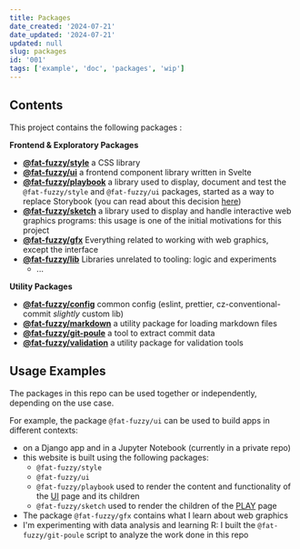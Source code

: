 ```yaml
---
title: Packages
date_created: '2024-07-21'
date_updated: '2024-07-21'
updated: null
slug: packages
id: '001'
tags: ['example', 'doc', 'packages', 'wip']
---
```


## Contents

This project contains the following packages :

**Frontend & Exploratory Packages**

- **[@fat-fuzzy/style](https://github.com/fat-fuzzy/rocks/tree/main/packages/style)** a CSS library
- **[@fat-fuzzy/ui](https://github.com/fat-fuzzy/rocks/tree/main/packages/ui)** a frontend component library written in Svelte
- **[@fat-fuzzy/playbook](https://github.com/fat-fuzzy/rocks/tree/main/packages/playbook)** a library used to display, document and test the `@fat-fuzzy/style` and `@fat-fuzzy/ui` packages, started as a way to replace Storybook (you can read about this decision [here](/doc/decisions/simplify-doc))
- **[@fat-fuzzy/sketch](https://github.com/fat-fuzzy/rocks/tree/main/packages/sketch)** a library used to display and handle interactive web graphics programs: this usage is one of the initial motivations for this project
- **[@fat-fuzzy/gfx](https://github.com/fat-fuzzy/rocks/tree/main/packages/gfx)** Everything related to working with web graphics, except the interface
- **[@fat-fuzzy/lib](https://github.com/fat-fuzzy/rocks/tree/main/packages/lib)** Libraries unrelated to tooling: logic and experiments
  - ...

**Utility Packages**

- **[@fat-fuzzy/config](https://github.com/fat-fuzzy/rocks/tree/main/packages/config)** common config (eslint, prettier, cz-conventional-commit _slightly_ custom lib)
- **[@fat-fuzzy/markdown](https://github.com/fat-fuzzy/rocks/tree/main/packages/markdown)** a utility package for loading markdown files
- **[@fat-fuzzy/git-poule](https://github.com/fat-fuzzy/rocks/tree/main/packages/git-poule)** a tool to extract commit data
- **[@fat-fuzzy/validation](https://github.com/fat-fuzzy/rocks/tree/main/packages/validation)** a utility package for validation tools

## Usage Examples

The packages in this repo can be used together or independently, depending on the use case.

For example, the package `@fat-fuzzy/ui` can be used to build apps in different contexts:

- on a Django app and in a Jupyter Notebook (currently in a private repo)
- this website is built using the following packages:
  - `@fat-fuzzy/style`
  - `@fat-fuzzy/ui`
  - `@fat-fuzzy/playbook` used to render the content and functionality of the [UI](/ui) page and its children
  - `@fat-fuzzy/sketch` used to render the children of the [PLAY](/play) page
- The package `@fat-fuzzy/gfx` contains what I learn about web graphics
- I'm experimenting with data analysis and learning R: I built the `@fat-fuzzy/git-poule` script to analyze the work done in this repo
